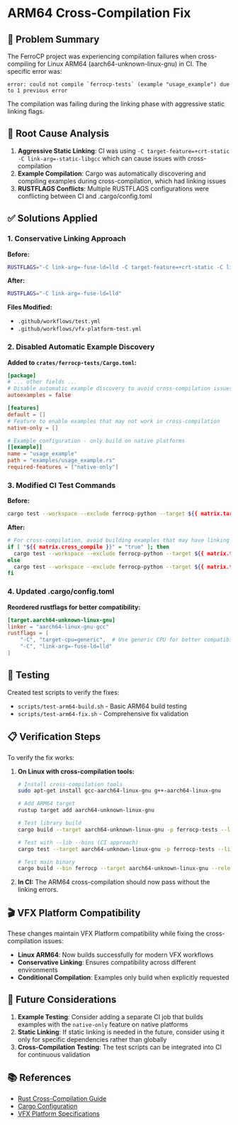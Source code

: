 # ARM64 Cross-Compilation Fix

## 🎯 Problem Summary

The FerroCP project was experiencing compilation failures when cross-compiling for Linux ARM64 (aarch64-unknown-linux-gnu) in CI. The specific error was:

```
error: could not compile `ferrocp-tests` (example "usage_example") due to 1 previous error
```

The compilation was failing during the linking phase with aggressive static linking flags.

## 🔧 Root Cause Analysis

1. **Aggressive Static Linking**: CI was using `-C target-feature=+crt-static -C link-arg=-static-libgcc` which can cause issues with cross-compilation
2. **Example Compilation**: Cargo was automatically discovering and compiling examples during cross-compilation, which had linking issues
3. **RUSTFLAGS Conflicts**: Multiple RUSTFLAGS configurations were conflicting between CI and .cargo/config.toml

## ✅ Solutions Applied

### 1. Conservative Linking Approach

**Before:**
```bash
RUSTFLAGS="-C link-arg=-fuse-ld=lld -C target-feature=+crt-static -C link-arg=-static-libgcc"
```

**After:**
```bash
RUSTFLAGS="-C link-arg=-fuse-ld=lld"
```

**Files Modified:**
- `.github/workflows/test.yml`
- `.github/workflows/vfx-platform-test.yml`

### 2. Disabled Automatic Example Discovery

**Added to `crates/ferrocp-tests/Cargo.toml`:**
```toml
[package]
# ... other fields ...
# Disable automatic example discovery to avoid cross-compilation issues
autoexamples = false

[features]
default = []
# Feature to enable examples that may not work in cross-compilation
native-only = []

# Example configuration - only build on native platforms
[[example]]
name = "usage_example"
path = "examples/usage_example.rs"
required-features = ["native-only"]
```

### 3. Modified CI Test Commands

**Before:**
```bash
cargo test --workspace --exclude ferrocp-python --target ${{ matrix.target }} --verbose
```

**After:**
```bash
# For cross-compilation, avoid building examples that may have linking issues
if [ "${{ matrix.cross_compile }}" = "true" ]; then
  cargo test --workspace --exclude ferrocp-python --target ${{ matrix.target }} --verbose --lib --bins
else
  cargo test --workspace --exclude ferrocp-python --target ${{ matrix.target }} --verbose
fi
```

### 4. Updated .cargo/config.toml

**Reordered rustflags for better compatibility:**
```toml
[target.aarch64-unknown-linux-gnu]
linker = "aarch64-linux-gnu-gcc"
rustflags = [
    "-C", "target-cpu=generic",  # Use generic CPU for better compatibility
    "-C", "link-arg=-fuse-ld=lld"
]
```

## 🧪 Testing

Created test scripts to verify the fixes:
- `scripts/test-arm64-build.sh` - Basic ARM64 build testing
- `scripts/test-arm64-fix.sh` - Comprehensive fix validation

## 📋 Verification Steps

To verify the fix works:

1. **On Linux with cross-compilation tools:**
   ```bash
   # Install cross-compilation tools
   sudo apt-get install gcc-aarch64-linux-gnu g++-aarch64-linux-gnu
   
   # Add ARM64 target
   rustup target add aarch64-unknown-linux-gnu
   
   # Test library build
   cargo build --target aarch64-unknown-linux-gnu -p ferrocp-tests --lib
   
   # Test with --lib --bins (CI approach)
   cargo test --target aarch64-unknown-linux-gnu -p ferrocp-tests --lib --bins
   
   # Test main binary
   cargo build --bin ferrocp --target aarch64-unknown-linux-gnu --release
   ```

2. **In CI:** The ARM64 cross-compilation should now pass without the linking errors.

## 🎬 VFX Platform Compatibility

These changes maintain VFX Platform compatibility while fixing the cross-compilation issues:

- **Linux ARM64**: Now builds successfully for modern VFX workflows
- **Conservative Linking**: Ensures compatibility across different environments
- **Conditional Compilation**: Examples only build when explicitly requested

## 🔄 Future Considerations

1. **Example Testing**: Consider adding a separate CI job that builds examples with the `native-only` feature on native platforms
2. **Static Linking**: If static linking is needed in the future, consider using it only for specific dependencies rather than globally
3. **Cross-Compilation Testing**: The test scripts can be integrated into CI for continuous validation

## 📚 References

- [Rust Cross-Compilation Guide](https://rust-lang.github.io/rustup/cross-compilation.html)
- [Cargo Configuration](https://doc.rust-lang.org/cargo/reference/config.html)
- [VFX Platform Specifications](https://vfxplatform.com/)
